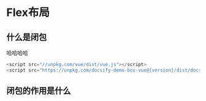 # Flex布局
## 什么是闭包
哈哈哈哈
```js
<script src="//unpkg.com/vue/dist/vue.js"></script>
<script src="https://unpkg.com/docsify-demo-box-vue@{version}/dist/docsify-demo-box-vue.min.js"></script>
```

## 闭包的作用是什么